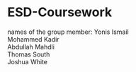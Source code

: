 # ESD-Coursework

names of the group member: 
Yonis Ismail	 	 	 	 	 	 									 	 					
Mohammed Kadir	 	 	 							 	 	 			 	 					
Abdullah Mahdli	 	 	 				 	 	 						 	 					
Thomas South	 	 	 										 	 	 	 					
Joshua White	 	 	 							 	 	 			 	 	 				 
